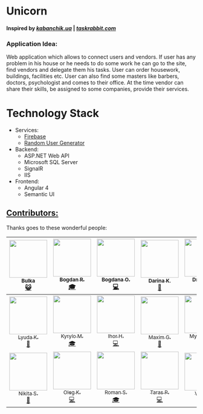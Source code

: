# Unicorn
#### Inspired by [***kabanchik.ua***](https://kabanchik.ua) | [***taskrabbit.com***](https://www.taskrabbit.com)

### Application Idea:
Web application which allows to connect users and vendors. If user has any problem in his house or he needs to do some work he can go to the site, find vendors and delegate them his tasks. User can order housework, buildings, facilities etc. User can also find some masters like barbers, doctors, psychologist and comes to their office. At the time vendor can share their skills, be assigned to some companies, provide their services.

# Technology Stack
* Services:
  * [Firebase](https://firebase.google.com)
  * [Random User Generator](https://randomuser.me/)
* Backend:
  * ASP.NET Web API
  * Microsoft SQL Server
  * SignalR
  * IIS
* Frontend:
  * Angular 4
  * Semantic UI


## [Contributors:](#contributors)




Thanks goes to these wonderful people:



| [<img src="https://i.imgur.com/hiPsa4G.jpg" width="100px;"/><br /><sub>Bulka</sub>](#contributors)<br /> [😺](#contributors "Evil Cat") | [<img src="https://avatars1.githubusercontent.com/u/1884013?v=4" width="100px;"/><br /><sub>Bogdan R.</sub>](https://github.com/BogdanRusinka)<br />[🎓](#contributors "Lecturer") | [<img src="https://avatars3.githubusercontent.com/u/26144407?v=4" width="100px;"/><br /><sub>Bogdana O.</sub>](https://github.com/BogdanaOst)<br /> [💻](#contributors "Developer") | [<img src="https://ca.slack-edge.com/T63EHP078-U62ME9552-5377dc0347bd-512" width="100px;"/><br /><sub>Darina K.</sub>](#contributors)<br /> [🌈](#contributors "Head of BSA") | [<img src="https://avatars1.githubusercontent.com/u/1922618?v=4" width="100px;"/><br /><sub>Dmitrij B.</sub>](https://github.com/DmitrijDN)<br />[🎓](#contributors "Lecturer") | [<img src="https://avatars0.githubusercontent.com/u/12035723?v=4" width="100px;"/><br /><sub>Eduard D.</sub>](https://github.com/EdikDolynskyi)<br /> [🎓](#contributors "Lecturer") | [<img src="https://ca.slack-edge.com/T63EHP078-U63GZ9KFH-47a63750e22d-512" width="100px;"/><br /><sub>Kateryna S.</sub>](#contributors)<br />[🌈](#contributors "COO Binary Studio") |
| :---: | :---: | :---: | :---: | :---: | :---: | :---: |
| [<img src="https://ca.slack-edge.com/T63EHP078-U6VJS8D0F-bca7eab6ad4e-512" width="100px;"/><br /><sub>Lyuda K.</sub>](#contributors)<br />[🌈](#contributors "HRM @ Binary Studio") | [<img src="https://avatars1.githubusercontent.com/u/1252396?v=4" width="100px;"/><br /><sub>Kyrylo M.</sub>](https://github.com/kirmir)<br />[🎓](#contributors "Lecturer") | [<img src="https://avatars3.githubusercontent.com/u/14141522?v=4" width="100px;"/><br /><sub>Ihor H.</sub>](https://github.com/Cigeon)<br />[💻](#contributors "Developer") | [<img src="https://avatars3.githubusercontent.com/u/5022947?v=4" width="100px;"/><br /><sub>Maxim G.</sub>](https://github.com/definetux)<br />[👑](#contributors "Lecturer & Coach") | [<img src="https://avatars3.githubusercontent.com/u/11717858?v=4" width="100px;"/><br /><sub>Myroslav D.</sub>](https://github.com/muroslavko)<br />[🎓](#contributors "Lecturer") | [<img src="https://avatars0.githubusercontent.com/u/14879057?v=4&s=460" width="100px;"/><br /><sub>Nikita K.</sub>](https://github.com/EclipticaSonos)<br />[🔍](#contributors "Tester") | [<img src="https://ca.slack-edge.com/T63EHP078-U6213V1SL-140f4b1908b1-512" width="100px;"/><br /><sub>Nikita P.</sub>](https://github.com/Potapy4)<br />[💻](#contributors "Developer") |
| [<img src="https://avatars1.githubusercontent.com/u/1871054?v=4" width="100px;"/><br /><sub>Nikita S.</sub>](https://github.com/msemenistyi)<br />[🌈](#contributors "Lecturer") | [<img src="https://ca.slack-edge.com/T63EHP078-U62UA76KD-990fabafedcb-512" width="100px;"/><br /><sub>Oleg K.</sub>](https://github.com/AndersenGans)<br />[💻](#contributors "Developer") | [<img src="https://ca.slack-edge.com/T63EHP078-U6D2QUG3H-f318e1ec4d9e-512" width="100px;"/><br /><sub>Roman S.</sub>](#contributors)<br />[🎓](#contributors "Lecturer") | [<img src="https://ca.slack-edge.com/T63EHP078-U62N1D47N-b82ae924d4e1-512" width="100px;"/><br /><sub>Taras P.</sub>](https://github.com/Taras-Parfeniuk)<br />[💻](#contributors "Developer") | [<img src="https://ca.slack-edge.com/T63EHP078-U629E0HK2-7cfa452acc7e-512" width="100px;"/><br /><sub>Vitaly I.</sub>](https://github.com/ilchenkob)<br />[👑](#contributors "Lecturer & Coach") | [<img src="https://avatars0.githubusercontent.com/u/10290626?v=4" width="100px;"/><br /><sub>Volodymyr K.</sub>](https://github.com/volodymyr-kushnir)<br />[🎓](#contributors "Lecturer") | [<img src="https://ca.slack-edge.com/T63EHP078-U6260J8D6-e656892eae4d-512" width="100px;"/><br /><sub>Yuriy K.</sub>](https://github.com/Yuriy27)<br />[💻](#contributors "Developer") |
